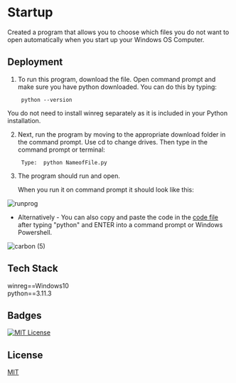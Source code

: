 # Startup 

Created a program that allows you to choose which files you do not want to open automatically when you start up your Windows OS Computer.

## Deployment

1. To run this program, download the file. Open command prompt and make sure you have python downloaded. You can do this by typing:

        python --version

You do not need to install winreg separately as it is included in your Python installation. 


2. Next, run the program by moving to the appropriate download folder in the command prompt. Use cd to change drives. Then type in the command prompt or terminal:



        Type:  python NameofFile.py


3. The program should run and open.


    When you run it on command prompt it should look like this:


![runprog](https://user-images.githubusercontent.com/29739578/229173025-95577ed1-678b-4e2f-9af2-c102852be1d1.jpg)






- Alternatively -
You can also copy and paste the code in the  [code file](###) after typing "python" and ENTER into a command prompt or Windows Powershell.

![carbon (5)](https://github.com/guzmanwolfrank/Python/assets/29739578/d2a042f3-386e-4b36-a51c-522a256a1d5b)



## Tech Stack

winreg==Windows10 </br>
python==3.11.3

## Badges

[![MIT License](https://img.shields.io/badge/License-MIT-green.svg)](https://choosealicense.com/licenses/mit/)


## License

[MIT](https://choosealicense.com/licenses/mit/)



   


